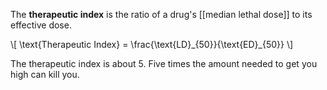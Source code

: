 The **therapeutic index** is the ratio of a drug's [[median lethal dose]] to its effective dose.

\\[
\text{Therapeutic Index} = \frac{\text{LD}_{50}}{\text{ED}\_{50}}
\\]

The therapeutic index is about 5. Five times the amount needed to get you high can kill you.